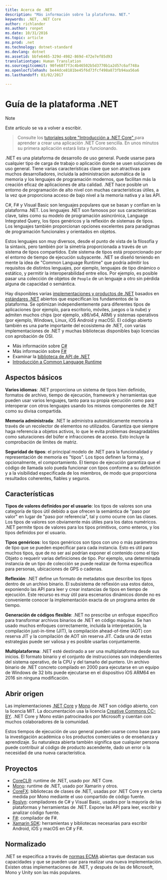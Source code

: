 ```yaml
---
title: Acerca de .NET
description: "Más información sobre la plataforma. NET."
keywords: .NET, .NET Core
author: richlander
ms.author: ronpet
ms.date: 10/31/2016
ms.topic: article
ms.prod: .net
ms.technology: dotnet-standard
ms.devlang: dotnet
ms.assetid: bbfe6465-329d-4982-869d-472e7ef85d93
translationtype: Human Translation
ms.sourcegitcommit: 90fe68f7f3c4b46502b5d3770b1a2d57c6af748a
ms.openlocfilehash: be44dce8181be45f6d73fcf498a873fb94aa56a6
ms.lasthandoff: 03/02/2017

---
```


# <a name="net-platform-guide"></a>Guía de la plataforma .NET

> [!NOTE]
Este artículo se va a volver a escribir.

> Consulte los [tutoriales sobre "Introducción a .NET Core" ](../core/getting-started.md) para aprender a crear una aplicación .NET Core sencilla. En unos minutos su primera aplicación estará lista y funcionando.

.NET es una plataforma de desarrollo de uso general. Puede usarse para cualquier tipo de carga de trabajo o aplicación donde se usen soluciones de uso general. Tiene varias características clave que son atractivas para muchos desarrolladores, incluida la administración automática de la memoria y los lenguajes de programación modernos, que facilitan más la creación eficaz de aplicaciones de alta calidad. .NET hace posible un entorno de programación de alto nivel con muchas características útiles, a la vez que proporciona acceso de bajo nivel a la memoria nativa y a las API.

C#, F# y Visual Basic son lenguajes populares que se basan y confían en la plataforma .NET. Los lenguajes .NET son famosos por sus características clave, tales como su modelo de programación asincrónica, Language Integrated Query, los tipos genéricos y la reflexión de sistemas de tipos. Los lenguajes también proporcionan opciones excelentes para paradigmas de programación funcionales y orientados en objetos.

Estos lenguajes son muy diversos, desde el punto de vista de la filosofía y la sintaxis, pero también por la simetría proporcionada a través de un sistema de tipos compartidos. Este sistema de tipos está proporcionado por el entorno de tiempo de ejecución subyacente. .NET se diseñó teniendo en mente la idea de "Common Language Runtime" que podría admitir los requisitos de distintos lenguajes, por ejemplo, lenguajes de tipo dinámico o estático, y permitir la interoperabilidad entre ellos. Por ejemplo, es posible pasar una colección de objetos de `People` de un lenguaje a otro sin pérdida alguna de capacidad o semántica.

Hay disponibles varias [implementaciones y productos de .NET](components.md) basados en [estándares .NET](https://github.com/dotnet/coreclr/blob/master/Documentation/project-docs/dotnet-standards.md) abiertos que especifican los fundamentos de la plataforma. Se optimizan independientemente para diferentes tipos de aplicaciones (por ejemplo, para escritorio, móviles, juegos o la nube) y admiten muchos chips (por ejemplo, x86/x64, ARM) y sistemas operativos (por ejemplo, Windows, Linux, iOS Android y macOS). El código abierto también es una parte importante del ecosistema de .NET, con varias implementaciones de .NET y muchas bibliotecas disponibles bajo licencias con aprobación de OSI.

- Más información sobre [C#](../csharp/index.md)
- Más información sobre [F#](../fsharp/index.md)
- Examinar la [biblioteca de API de .NET](../../api/index.md)
- [Introducción a Common Language Runtime](https://github.com/dotnet/coreclr/blob/master/Documentation/botr/intro-to-clr.md)

<a name="fundamentals"></a>Aspectos básicos
------------

**Varios idiomas**: .NET proporciona un sistema de tipos bien definido, formatos de archivo, tiempo de ejecución, framework y herramientas que pueden usar varios lenguajes, tanto para su propia ejecución como para interoperar con otros lenguajes usando los mismos componentes de .NET como su divisa compartida.

**Memoria administrada**: .NET le administra automáticamente memoria a través de un recolector de elementos no utilizados. Garantiza que siempre haga referencia a objetos activos, lo que le evita problemas desagradables como saturaciones del búfer e infracciones de acceso. Esto incluye la comprobación de límites de matriz.

**Seguridad de tipos**: el principal modelo de .NET para la funcionalidad y representación de memoria es "tipos". Los tipos definen la forma y, opcionalmente, el comportamiento. El tiempo de ejecución garantiza que el código de llamada solo pueda funcionar con tipos conforme a su definición y a la visibilidad especificada de los miembros, de modo que proporciona resultados coherentes, fiables y seguros.

<a name="features"></a>Características
--------

**Tipos de valores definidos por el usuario**: los tipos de valores son una categoría de tipos útil debido a que ofrecen la semántica de "paso por valor" en lugar de "paso por referencia", tal y como ocurre con las clases. Los tipos de valores son obviamente más útiles para los datos numéricos. .NET permite tipos de valores para los tipos primitivos, como enteros, y los tipos definidos por el usuario.

**Tipos genéricos**: los tipos genéricos son tipos con uno o más parámetros de tipo que se pueden especificar para cada instancia. Esto es útil para muchos tipos, que de no ser así podrían exponer el contenido como el tipo Objeto o requerir varias definiciones de tipo. Por ejemplo, una determinada instancia de un tipo de colección se puede realizar de forma específica para personas, ubicaciones de GPS o cadenas.

**Reflexión**: .NET define un formato de metadatos que describe los tipos dentro de un archivo binario. El subsistema de reflexión usa estos datos, exponiendo las API para leer y crear instancias de tipos en tiempo de ejecución. Este recurso es muy útil para escenarios dinámicos donde no es conveniente conocer la implementación exacta de un programa antes de tiempo.

**Generación de códigos flexible**: .NET no prescribe un enfoque específico para transformar archivos binarios de .NET en código máquina. Se han usado muchos enfoques correctamente, incluida la interpretación, la compilación just-in-time (JIT), la compilación ahead-of-time (AOT) con reserva JIT y la compilación de AOT sin reserva JIT. Cada una de estas estrategias puede ser valiosa y es posible usarlas conjuntamente.

**Multiplataforma**: .NET esté destinado a ser una multiplataforma desde sus inicios. El formato binario y el conjunto de instrucciones son independientes del sistema operativo, de la CPU y del tamaño del puntero. Un archivo binario de .NET concreto compilado en 2000 para ejecutarse en un equipo de Windows de 32 bits puede ejecutarse en el dispositivo iOS ARM64 en 2016 sin ninguna modificación.

<a name="open-source"></a>Abrir origen
-----------

Las implementaciones [.NET Core](https://github.com/dotnet/core) y [Mono](https://github.com/mono/mono) de .NET son código abierto, con la licencia MIT. La documentación usa la licencia [Creative Commons CC-BY](https://creativecommons.org/licenses/by/4.0/). .NET Core y Mono están patrocinados por Microsoft y cuentan con muchos colaboradores de la comunidad. 

Estos tiempos de ejecución de uso general pueden usarse como base para la investigación académica o los productos comerciales o de enseñanza y aprendizaje. Su naturaleza abierta también significa que cualquier persona puede contribuir al código de producto ascendente, dado un error o la necesidad de una nueva característica.

<a name="projects"></a>Proyectos
--------

- [CoreCLR](https://github.com/dotnet/coreclr): runtime de .NET, usado por .NET Core.
- [Mono](https://github.com/mono/mono): runtime de .NET, usado por Xamarin y otros.
- [CoreFX](https://github.com/dotnet/coreclr): bibliotecas de clases de .NET, usadas por .NET Core y en cierta medida por Mono mediante el uso compartido de código fuente.
- [Roslyn](https://github.com/dotnet/roslyn): compiladores de C# y Visual Basic, usados por la mayoría de las plataformas y herramientas de .NET. Expone las API para leer, escribir y analizar código fuente.
- [F#](https://github.com/microsoft/visualfsharp): compilador de F#.
- [Xamarin SDK](http://open.xamarin.com): herramientas y bibliotecas necesarias para escribir Android, iOS y macOS en C# y F#.

<a name="standardized"></a>Normalizado
------------

.NET se especifica a través de [normas ECMA](https://github.com/dotnet/coreclr/blob/master/Documentation/project-docs/dotnet-standards.md) abiertas que destacan sus capacidades y que se pueden usar para realizar una nueva implementación. Existen otras implementaciones de .NET, y después de las de Microsoft, Mono y Unity son las más populares.


